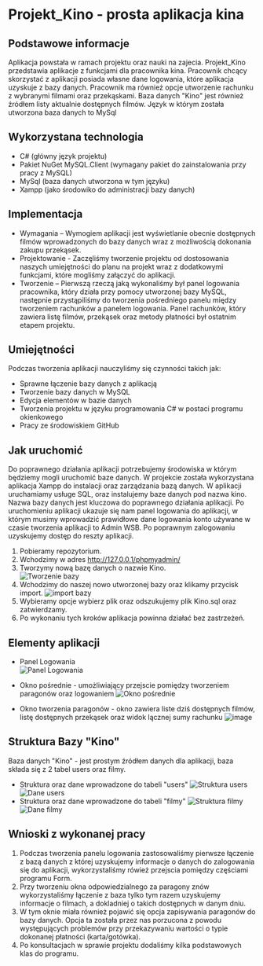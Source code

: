 # Projekt_Kino - prosta aplikacja kina

## Podstawowe informacje

Aplikacja powstała w ramach projektu oraz nauki na zajecia.
Projekt_Kino przedstawia aplikacje z funkcjami dla pracownika kina.
Pracownik chcący skorzystać z aplikacji posiada własne dane logowania, które aplikacja uzyskuje z bazy danych.
Pracownik ma również opcje utworzenie rachunku z wybranymi filmami oraz przekąskami.
Baza danych "Kino" jest również źródłem listy aktualnie dostępnych filmów.
Język w którym została utworzona baza danych to MySql

## Wykorzystana technologia

* C# (główny język projektu)
* Pakiet NuGet MySQL.Client (wymagany pakiet do zainstalowania przy pracy z MySQL)
* MySql (baza danych utworzona w tym języku)
* Xampp (jako środowiko do administracji bazy danych)

## Implementacja
- Wymagania – Wymogiem aplikacji jest wyświetlanie obecnie dostępnych filmów wprowadzonych do bazy danych wraz z możliwością dokonania zakupu przekąsek.
- Projektowanie - Zaczęliśmy tworzenie projektu od dostosowania naszych umiejętności do planu na projekt wraz z dodatkowymi funkcjami, które mogliśmy załączyć do aplikacji.
- Tworzenie – Pierwszą rzeczą jaką wykonaliśmy był panel logowania pracownika, który działa przy pomocy utworzonej bazy MySQL, następnie przystąpiliśmy do tworzenia pośredniego panelu między tworzeniem rachunków a panelem logowania. Panel rachunków, który zawiera listę filmów, przekąsek oraz metody płatności był ostatnim etapem projektu.

## Umiejętności
Podczas tworzenia aplikacji nauczyliśmy się czynności takich jak: 
* Sprawne łączenie bazy danych z aplikacją 
* Tworzenie bazy danych w MySQL 
* Edycja elementów w bazie danych  
* Tworzenia projektu w języku programowania C# w postaci programu okienkowego 
* Pracy ze środowiskiem GitHub

## Jak uruchomić

Do poprawnego działania aplikacji potrzebujemy środowiska w którym będziemy mogli uruchomić baze danych.
W projekcie została wykorzystana aplikacja Xampp do instalacji oraz zarządzania bazą danych.
W aplikacji uruchamiamy usługe SQL, oraz instalujemy baze danych pod nazwa kino.
Nazwa bazy danych jest kluczowa do poprawnego działania aplikacji.
Po uruchomieniu aplikacji ukazuje się nam panel logowania do aplikacji, w którym musimy wprowadzić prawidłowe dane logowania
konto używane w czasie tworzenia aplikacji to Admin WSB.
Po poprawnym zalogowaniu uzyskujemy dostęp do reszty aplikacji.

1. Pobieramy repozytorium.
2. Wchodzimy w adres http://127.0.0.1/phpmyadmin/
3. Tworzymy nową bazę danych o nazwie Kino.            
![Tworzenie bazy](https://github.com/PatSwi03/Kino_Projekt_Studia/assets/148622312/20ce101c-3f5d-49ac-b9a9-6009dab9fece)
4. Wchodzimy do naszej nowo utworzonej bazy oraz klikamy przycisk import.
![import bazy](https://github.com/PatSwi03/Kino_Projekt_Studia/assets/148622312/873dd2c8-3c39-47f0-9cb2-905f20a76724)
5. Wybieramy opcje wybierz plik oraz odszukujemy plik Kino.sql oraz zatwierdzamy.
6. Po wykonaniu tych kroków aplikacja powinna działać bez zastrzeżeń.



## Elementy aplikacji

* Panel Logowania                                     
![Panel Logowania](https://github.com/PatSwi03/Kino_Projekt_Studia/assets/148622312/fd2a27d3-2d60-4acf-aef9-d9eeb272df3c)

* Okno pośrednie - umożliwiający przejscie pomiędzy tworzeniem paragonów oraz logowaniem
![Okno pośrednie](https://github.com/PatSwi03/Kino_Projekt_Studia/assets/148622312/4b6b073e-3994-4963-9dd9-8894cfb96be2)

* Okno tworzenia paragonów - okno zawiera liste dziś dostępnych filmów, listę dostępnych przekąsek oraz widok lącznej sumy rachunku
![image](https://github.com/PatSwi03/Kino_Projekt_Studia/assets/148622312/cbd87c61-795c-4cef-b043-d2fb5aab83c1)

## Struktura Bazy "Kino"
Baza danych "Kino" - jest prostym źródłem danych dla aplikacji, baza składa się z 2 tabel users oraz filmy.
* Struktura oraz dane wprowadzone do tabeli "users"
![Struktura users](https://github.com/PatSwi03/Kino_Projekt_Studia/assets/148622312/f0e78206-3ceb-477e-9f9f-792860e4d88f)
![Dane users](https://github.com/PatSwi03/Kino_Projekt_Studia/assets/148622312/01ab7193-12f5-41d3-bb8c-02147a825cd2)
* Struktura oraz dane wprowadzone do tabeli "filmy"
![Struktura filmy](https://github.com/PatSwi03/Kino_Projekt_Studia/assets/148622312/a59a9afb-b3e2-4a55-a8aa-c01b62c3cf7d)
![Dane filmy](https://github.com/PatSwi03/Kino_Projekt_Studia/assets/148622312/8625189c-bf04-4f01-abff-074a91419268)





## Wnioski z wykonanej pracy

1. Podczas tworzenia panelu logowania zastosowaliśmy pierwsze łączenie z bazą danych z której uzyskujemy informacje o danych do zalogowania się do aplikacji, wykorzystaliśmy rówież przejscia pomiędzy częściami programu Form.
2. Przy tworzeniu okna odpowiedzialnego za paragony znów wykorzystaliśmy łączenie z baza tylko tym razem uzyskujemy informacje o filmach, a dokladniej o takich dostępnych w danym dniu.
3. W tym oknie miała również pojawić się opcja zapisywania paragonów do bazy danych. Opcja ta została przez nas porzucona z powodu występujących problemów przy przekazywaniu wartości o typie dokonanej płatności (karta/gotówka).
4. Po konsultacjach w sprawie projektu dodaliśmy kilka podstawowych klas do programu.
